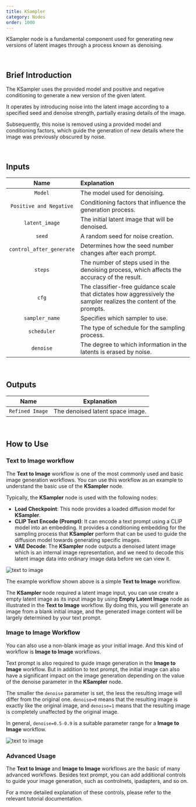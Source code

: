 ```yaml
---
title: KSampler
category: Nodes
order: 1000 
---
```





KSampler node is a fundamental component used for generating new versions of latent images through a process known as denoising.

<br>

## Brief Introduction

The KSampler uses the provided model and positive and negative conditioning to generate a new version of the given latent. 

It operates by introducing noise into the latent image according to a specified seed and denoise strength, partially erasing details of the image. 

Subsequently, this noise is removed using a provided model and conditioning factors, which guide the generation of new details where the image was previously obscured by noise.

<br>


## Inputs

|     Name     | Explanation                  |
| :---------:| :-------------|
| ```Model``` | The model used for denoising. |
| ```Positive and Negative``` | Conditioning factors that influence the generation process. |
| ```latent_image``` | The initial latent image that will be denoised. |
| ```seed```| A random seed for noise creation. |
| ```control_after_generate``` | Determines how the seed number changes after each prompt. |
| ```steps``` | The number of steps used in the denoising process, which affects the accuracy of the result. |
| ```cfg``` | The classifier-free guidance scale that dictates how aggressively the sampler realizes the content of the prompts. |
| ```sampler_name``` | Specifies which sampler to use. |
| ```scheduler```| The type of schedule for the sampling process. |
| ```denoise``` | The degree to which information in the latents is erased by noise. |

<br>

## Outputs

|     Name     | Explanation                  |
| :---------:| :-------------: |
| ```Refined Image``` | The denoised latent space image. |


<br>

## How to Use

### Text to Image workflow

The **Text to Image** workflow is one of the most commonly used and basic image generation workflows. You can use this workflow as an example to understand the basic use of the **KSampler** node.

Typically, the **KSampler** node is used with the following nodes:
* **Load Checkpoint**: This node provides a loaded diffusion model for **KSampler**. 
* **CLIP Text Encode (Prompt)**: It can encode a text prompt using a CLIP model into an embedding. It provides a conditioning embedding for the sampling process that **KSampler** perform that can be used to guide the diffusion model towards generating specific images.
* **VAE Decode**: The **KSampler** node outputs a denoised latent image which is an internal image representation, and we need to decode this latent image data into ordinary image data before we can view it.

<img src="https://magmai-ai.github.io/magmai-doc/doc_images/text_to_image_0.jpg" alt="text to image" width="=70%" />

<br>

The example workflow shown above is a simple **Text to Image** workflow.

The **KSampler** node required a latent image input, you can use create a empty latent image as its input image by using **Empty Latent Image** node as illustrated in the **Text to Image** workflow. By doing this, you will generate an image from a blank initial image, and the generated image content will be largely determined by your text prompt.



### Image to Image Workflow

You can also use a non-blank image as your initial image. And this kind of workflow is **Image to Image** workflows.

Text prompt is also required to guide image generation in the **Image to Image** workflow. But in addition to text prompt, the initial image can also have a significant impact on the image generation depending on the value of the denoise parameter in the **KSampler** node.

The smaller the ```denoise``` parameter is set, the less the resulting image will differ from the original one. ```denoise=0``` means that the resulting image is exactly like the original image, and ```denoise=1``` means that the resulting image is completely unaffected by the original image. 

In general, ```denoise=0.5-0.9``` is a suitable parameter range for a **Image to Image** workflow.


<img src="https://magmai-ai.github.io/magmai-doc/doc_images/image_to_image_0.jpg" alt="text to image" width="=70%" />



### Advanced Usage

The **Text to Image** and **Image to Image** workflows are the basic of many advanced workflows. Besides text prompt, you can add additional controls to guide your image generation, such as controlnets, ipadapters, and so on. 

For a more detailed explanation of these controls, please refer to the relevant tutorial documentation.

